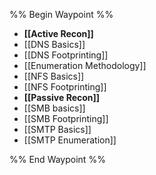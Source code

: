 %% Begin Waypoint %%
- **[[Active Recon]]**
- [[DNS Basics]]
- [[DNS Footprinting]]
- [[Enumeration Methodology]]
- [[NFS Basics]]
- [[NFS Footprinting]]
- **[[Passive Recon]]**
- [[SMB basics]]
- [[SMB Footprinting]]
- [[SMTP Basics]]
- [[SMTP Enumeration]]

%% End Waypoint %%
